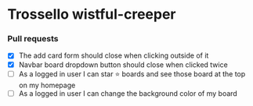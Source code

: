 # Trossello wistful-creeper

### Pull requests
- [X] The add card form should close when clicking outside of it
- [X] Navbar board dropdown button should close when clicked twice
- [ ] As a logged in user I can star ⭐️ boards and see those board at the top on my homepage
- [ ] As a logged in user I can change the background color of my board
